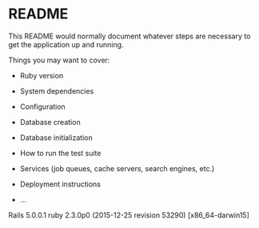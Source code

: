 # README

This README would normally document whatever steps are necessary to get the
application up and running.

Things you may want to cover:

* Ruby version

* System dependencies

* Configuration

* Database creation

* Database initialization

* How to run the test suite

* Services (job queues, cache servers, search engines, etc.)

* Deployment instructions

* ...

Rails 5.0.0.1
ruby 2.3.0p0 (2015-12-25 revision 53290) [x86_64-darwin15]
